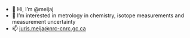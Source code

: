 - 👋 Hi, I’m @meijaj
- 👀 I’m interested in metrology in chemistry, isotope measurements and measurement uncertainty
- 📫 juris.meija@nrc-cnrc.gc.ca

<!---
meijaj/meijaj is a ✨ special ✨ repository because its `README.md` (this file) appears on your GitHub profile.
You can click the Preview link to take a look at your changes.
--->

